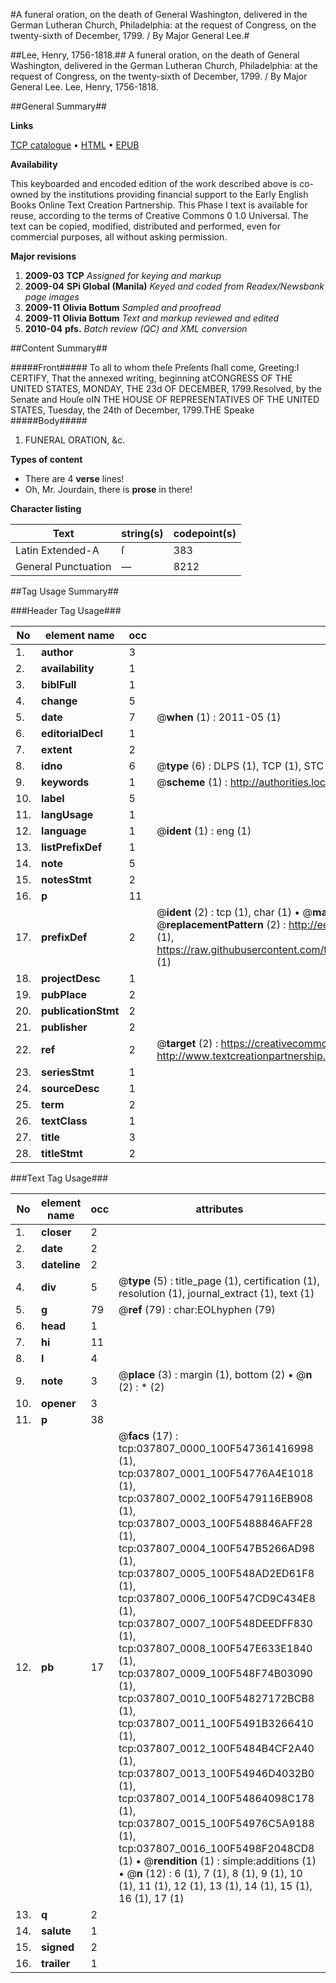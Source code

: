 #A funeral oration, on the death of General Washington, delivered in the German Lutheran Church, Philadelphia: at the request of Congress, on the twenty-sixth of December, 1799. / By Major General Lee.#

##Lee, Henry, 1756-1818.##
A funeral oration, on the death of General Washington, delivered in the German Lutheran Church, Philadelphia: at the request of Congress, on the twenty-sixth of December, 1799. / By Major General Lee.
Lee, Henry, 1756-1818.

##General Summary##

**Links**

[TCP catalogue](http://www.ota.ox.ac.uk/tcp/)  • 
[HTML](http://tei.it.ox.ac.uk/tcp/Texts-HTML/free/N28/N28374.html)  • 
[EPUB](http://tei.it.ox.ac.uk/tcp/Texts-EPUB/free/N28/N28374.epub)

**Availability**

This keyboarded and encoded edition of the
	       work described above is co-owned by the institutions
	       providing financial support to the Early English Books
	       Online Text Creation Partnership. This Phase I text is
	       available for reuse, according to the terms of Creative
	       Commons 0 1.0 Universal. The text can be copied,
	       modified, distributed and performed, even for
	       commercial purposes, all without asking permission.

**Major revisions**

1. __2009-03__ __TCP__ *Assigned for keying and markup*
1. __2009-04__ __SPi Global (Manila)__ *Keyed and coded from Readex/Newsbank page images*
1. __2009-11__ __Olivia Bottum__ *Sampled and proofread*
1. __2009-11__ __Olivia Bottum__ *Text and markup reviewed and edited*
1. __2010-04__ __pfs.__ *Batch review (QC) and XML conversion*

##Content Summary##

#####Front#####
To all to whom theſe Preſents ſhall come, Greeting:I CERTIFY, That the annexed writing, beginning atCONGRESS OF THE UNITED STATES, MONDAY, THE 23d OF DECEMBER, 1799.Resolved, by the Senate and Houſe oIN THE HOUSE OF REPRESENTATIVES OF THE UNITED STATES, Tuesday, the 24th of December, 1799.THE Speake
#####Body#####

1. FUNERAL ORATION, &c.

**Types of content**

  * There are 4 **verse** lines!
  * Oh, Mr. Jourdain, there is **prose** in there!

**Character listing**


|Text|string(s)|codepoint(s)|
|---|---|---|
|Latin Extended-A|ſ|383|
|General Punctuation|—|8212|

##Tag Usage Summary##

###Header Tag Usage###

|No|element name|occ|attributes|
|---|---|---|---|
|1.|__author__|3||
|2.|__availability__|1||
|3.|__biblFull__|1||
|4.|__change__|5||
|5.|__date__|7| @__when__ (1) : 2011-05 (1)|
|6.|__editorialDecl__|1||
|7.|__extent__|2||
|8.|__idno__|6| @__type__ (6) : DLPS (1), TCP (1), STC (1), NOTIS (1), IMAGE-SET (1), EVANS-CITATION (1)|
|9.|__keywords__|1| @__scheme__ (1) : http://authorities.loc.gov/ (1)|
|10.|__label__|5||
|11.|__langUsage__|1||
|12.|__language__|1| @__ident__ (1) : eng (1)|
|13.|__listPrefixDef__|1||
|14.|__note__|5||
|15.|__notesStmt__|2||
|16.|__p__|11||
|17.|__prefixDef__|2| @__ident__ (2) : tcp (1), char (1)  •  @__matchPattern__ (2) : ([0-9\-]+):([0-9IVX]+) (1), (.+) (1)  •  @__replacementPattern__ (2) : http://eebo.chadwyck.com/downloadtiff?vid=$1&page=$2 (1), https://raw.githubusercontent.com/textcreationpartnership/Texts/master/tcpchars.xml#$1 (1)|
|18.|__projectDesc__|1||
|19.|__pubPlace__|2||
|20.|__publicationStmt__|2||
|21.|__publisher__|2||
|22.|__ref__|2| @__target__ (2) : https://creativecommons.org/publicdomain/zero/1.0/ (1), http://www.textcreationpartnership.org/docs/. (1)|
|23.|__seriesStmt__|1||
|24.|__sourceDesc__|1||
|25.|__term__|2||
|26.|__textClass__|1||
|27.|__title__|3||
|28.|__titleStmt__|2||


###Text Tag Usage###

|No|element name|occ|attributes|
|---|---|---|---|
|1.|__closer__|2||
|2.|__date__|2||
|3.|__dateline__|2||
|4.|__div__|5| @__type__ (5) : title_page (1), certification (1), resolution (1), journal_extract (1), text (1)|
|5.|__g__|79| @__ref__ (79) : char:EOLhyphen (79)|
|6.|__head__|1||
|7.|__hi__|11||
|8.|__l__|4||
|9.|__note__|3| @__place__ (3) : margin (1), bottom (2)  •  @__n__ (2) : * (2)|
|10.|__opener__|3||
|11.|__p__|38||
|12.|__pb__|17| @__facs__ (17) : tcp:037807_0000_100F547361416998 (1), tcp:037807_0001_100F54776A4E1018 (1), tcp:037807_0002_100F5479116EB908 (1), tcp:037807_0003_100F5488846AFF28 (1), tcp:037807_0004_100F547B5266AD98 (1), tcp:037807_0005_100F548AD2ED61F8 (1), tcp:037807_0006_100F547CD9C434E8 (1), tcp:037807_0007_100F548DEEDFF830 (1), tcp:037807_0008_100F547E633E1840 (1), tcp:037807_0009_100F548F74B03090 (1), tcp:037807_0010_100F54827172BCB8 (1), tcp:037807_0011_100F5491B3266410 (1), tcp:037807_0012_100F5484B4CF2A40 (1), tcp:037807_0013_100F54946D4032B0 (1), tcp:037807_0014_100F54864098C178 (1), tcp:037807_0015_100F54976C5A9188 (1), tcp:037807_0016_100F5498F2048CD8 (1)  •  @__rendition__ (1) : simple:additions (1)  •  @__n__ (12) : 6 (1), 7 (1), 8 (1), 9 (1), 10 (1), 11 (1), 12 (1), 13 (1), 14 (1), 15 (1), 16 (1), 17 (1)|
|13.|__q__|2||
|14.|__salute__|1||
|15.|__signed__|2||
|16.|__trailer__|1||
